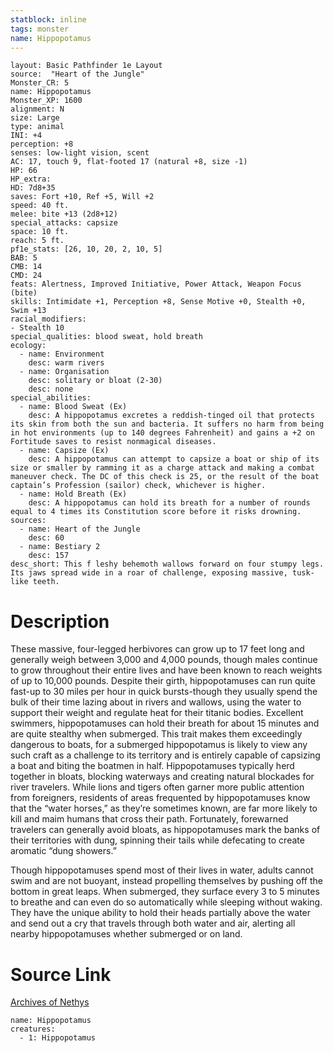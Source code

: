 ```yaml
---
statblock: inline
tags: monster
name: Hippopotamus
---
```

```statblock
layout: Basic Pathfinder 1e Layout
source:  "Heart of the Jungle"
Monster_CR: 5
name: Hippopotamus
Monster_XP: 1600
alignment: N
size: Large
type: animal
INI: +4
perception: +8
senses: low-light vision, scent
AC: 17, touch 9, flat-footed 17 (natural +8, size -1)
HP: 66
HP_extra: 
HD: 7d8+35
saves: Fort +10, Ref +5, Will +2
speed: 40 ft.
melee: bite +13 (2d8+12)
special_attacks: capsize
space: 10 ft.
reach: 5 ft.
pf1e_stats: [26, 10, 20, 2, 10, 5]
BAB: 5
CMB: 14
CMD: 24
feats: Alertness, Improved Initiative, Power Attack, Weapon Focus (bite)
skills: Intimidate +1, Perception +8, Sense Motive +0, Stealth +0, Swim +13
racial_modifiers:
- Stealth 10
special_qualities: blood sweat, hold breath
ecology:
  - name: Environment
    desc: warm rivers
  - name: Organisation
    desc: solitary or bloat (2-30)
    desc: none
special_abilities:
  - name: Blood Sweat (Ex)
    desc: A hippopotamus excretes a reddish-tinged oil that protects its skin from both the sun and bacteria. It suffers no harm from being in hot environments (up to 140 degrees Fahrenheit) and gains a +2 on Fortitude saves to resist nonmagical diseases.
  - name: Capsize (Ex)
    desc: A hippopotamus can attempt to capsize a boat or ship of its size or smaller by ramming it as a charge attack and making a combat maneuver check. The DC of this check is 25, or the result of the boat captain’s Profession (sailor) check, whichever is higher.
  - name: Hold Breath (Ex)
    desc: A hippopotamus can hold its breath for a number of rounds equal to 4 times its Constitution score before it risks drowning.
sources:
  - name: Heart of the Jungle
    desc: 60
  - name: Bestiary 2
    desc: 157
desc_short: This f leshy behemoth wallows forward on four stumpy legs. Its jaws spread wide in a roar of challenge, exposing massive, tusk-like teeth.
```
# Description
These massive, four-legged herbivores can grow up to 17 feet long and generally weigh between 3,000 and 4,000 pounds, though males continue to grow throughout their entire lives and have been known to reach weights of up to 10,000 pounds. Despite their girth, hippopotamuses can run quite fast-up to 30 miles per hour in quick bursts-though they usually spend the bulk of their time lazing about in rivers and wallows, using the water to support their weight and regulate heat for their titanic bodies. Excellent swimmers, hippopotamuses can hold their breath for about 15 minutes and are quite stealthy when submerged. This trait makes them exceedingly dangerous to boats, for a submerged hippopotamus is likely to view any such craft as a challenge to its territory and is entirely capable of capsizing a boat and biting the boatmen in half. Hippopotamuses typically herd together in bloats, blocking waterways and creating natural blockades for river travelers. While lions and tigers often garner more public attention from foreigners, residents of areas frequented by hippopotamuses know that the “water horses,” as they’re sometimes known, are far more likely to kill and maim humans that cross their path. Fortunately, forewarned travelers can generally avoid bloats, as hippopotamuses mark the banks of their territories with dung, spinning their tails while defecating to create aromatic “dung showers.”

Though hippopotamuses spend most of their lives in water, adults cannot swim and are not buoyant, instead propelling themselves by pushing off the bottom in great leaps. When submerged, they surface every 3 to 5 minutes to breathe and can even do so automatically while sleeping without waking. They have the unique ability to hold their heads partially above the water and send out a cry that travels through both water and air, alerting all nearby hippopotamuses whether submerged or on land.
# Source Link
[Archives of Nethys](https://aonprd.com/MonsterDisplay.aspx?ItemName=Hippopotamus)
```encounter-table
name: Hippopotamus
creatures:
  - 1: Hippopotamus
```
